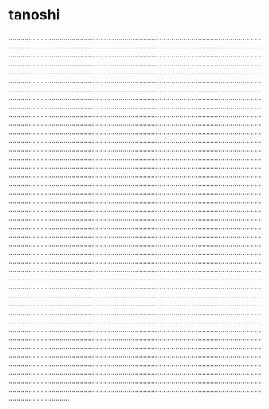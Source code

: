 # tanoshi

......................................................................................................................................................................................................................................................................................................................................................................................................................................................................................................................................................................................................................................................................................................................................................................................................................................................................................................................................................................................................................................................................................................................................................................................................................................................................................................................................................................................................................................................................................................................................................................................................................................................................................................................................................................................................................................................................................................................................................................................................................................................................................................................................................................................................................................................................................................................................................................................................................................................................................................................................................................................................................................................................................................................................................................................................................................................................................................................................................................................................................................................................................................................................................................................................................................................................................................................................................................................................................................................................................................................................................................................................................................................................................................................................................................................................................................................................................................................................................................................................................................................................................................................................................................................................................................................................................................................................................................................................................................................................................................................................................................................................................................................................................................................................................................................................................................................................................................................................................................................................................................................................................................................................................................................................................................................................................................................................................................................................................................................